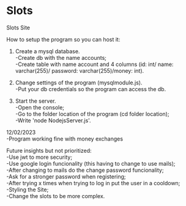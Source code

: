 # Slots
Slots Site

How to setup the program so you can host it:  
1. Create a mysql database.  
  -Create db with the name accounts;  
  -Create table with name account and 4 columns (id: int/ name: varchar(255)/ password: varchar(255)/money: int).

2. Change settings of the program (mysqlmodule.js).  
  -Put your db credentials so the program can access the db.

3. Start the server.  
  -Open the console;  
  -Go to the folder location of the program (cd folder location);  
  -Write 'node NodejsServer.js'.

12/02/2023  
  -Program working fine with money exchanges
  
  Future insights but not prioritized:  
    -Use jwt to more security;  
    -Use google login funcionality (this having to change to use mails);  
    -After changing to mails do the change password funcionality;  
    -Ask for a stronger password when registering;  
    -After trying x times when trying to log in put the user in a cooldown;  
    -Styling the Site;  
    -Change the slots to be more complex.
    